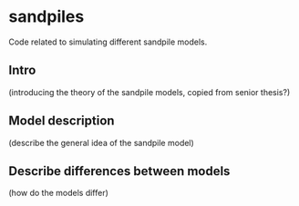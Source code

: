 # sandpiles
Code related to simulating different sandpile models. 


## Intro 

(introducing the theory of the sandpile models, copied from senior thesis?)


## Model description 

(describe the general idea of the sandpile model) 


## Describe differences between models

(how do the models differ) 
